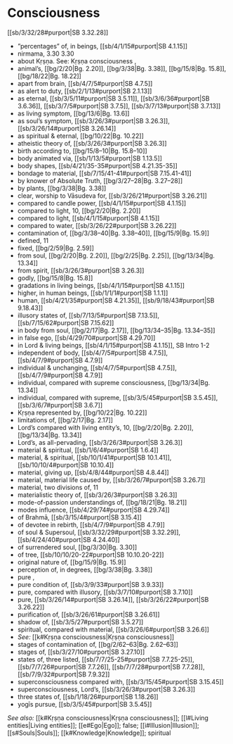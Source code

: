 # Consciousness

[[sb/3/32/28#purport|SB 3.32.28]]

* ”percentages” of, in beings, [[sb/4/1/15#purport|SB 4.1.15]]
* nirmama, 3.30 3.30
* about Kṛṣṇa. See: Kṛṣṇa consciousness , 
* animal’s, [[bg/2/20|Bg. 2.20]], [[bg/3/38|Bg. 3.38]], [[bg/15/8|Bg. 15.8]], [[bg/18/22|Bg. 18.22]]
* apart from brain, [[sb/4/7/5#purport|SB 4.7.5]]
* as alert to duty, [[sb/2/1/13#purport|SB 2.1.13]]
* as eternal, [[sb/3/5/11#purport|SB 3.5.11]], [[sb/3/6/36#purport|SB 3.6.36]], [[sb/3/7/5#purport|SB 3.7.5]], [[sb/3/7/13#purport|SB 3.7.13]]
* as living symptom, [[bg/13/6|Bg. 13.6]]
* as soul’s symptom, [[sb/3/26/3#purport|SB 3.26.3]], [[sb/3/26/14#purport|SB 3.26.14]]
* as spiritual & eternal, [[bg/10/22|Bg. 10.22]]
* atheistic theory of, [[sb/3/26/3#purport|SB 3.26.3]]
* birth according to, [[bg/15/8–10|Bg. 15.8–10]]
* body animated via, [[sb/1/13/5#purport|SB 1.13.5]]
* body shapes, [[sb/4/21/35-35#purport|SB 4.21.35-35]]
* bondage to material, [[sb/7/15/41-41#purport|SB 7.15.41-41]]
* by knower of Absolute Truth, [[bg/3/27–28|Bg. 3.27–28]]
* by plants, [[bg/3/38|Bg. 3.38]]
* clear, worship to Vāsudeva for, [[sb/3/26/21#purport|SB 3.26.21]]
* compared to candle power, [[sb/4/1/15#purport|SB 4.1.15]]
* compared to light, 10, [[bg/2/20|Bg. 2.20]]
* compared to light, [[sb/4/1/15#purport|SB 4.1.15]]
* compared to water, [[sb/3/26/22#purport|SB 3.26.22]]
* contamination of, [[bg/3/38–40|Bg. 3.38–40]], [[bg/15/9|Bg. 15.9]]
* defined, 11 
* fixed, [[bg/2/59|Bg. 2.59]]
* from soul, [[bg/2/20|Bg. 2.20]], [[bg/2/25|Bg. 2.25]], [[bg/13/34|Bg. 13.34]]
* from spirit, [[sb/3/26/3#purport|SB 3.26.3]]
* godly, [[bg/15/8|Bg. 15.8]]
* gradations in living beings, [[sb/4/1/15#purport|SB 4.1.15]]
* higher, in human beings, [[sb/1/1/1#purport|SB 1.1.1]]
* human, [[sb/4/21/35#purport|SB 4.21.35]], [[sb/9/18/43#purport|SB 9.18.43]]
* illusory states of, [[sb/7/13/5#purport|SB 7.13.5]], [[sb/7/15/62#purport|SB 7.15.62]]
* in body from soul, [[bg/2/17|Bg. 2.17]], [[bg/13/34–35|Bg. 13.34–35]]
* in false ego, [[sb/4/29/70#purport|SB 4.29.70]]
* in Lord & living beings, [[sb/4/1/15#purport|SB 4.1.15]], SB Intro 1-2
* independent of body, [[sb/4/7/5#purport|SB 4.7.5]], [[sb/4/7/9#purport|SB 4.7.9]]
* individual & unchanging, [[sb/4/7/5#purport|SB 4.7.5]], [[sb/4/7/9#purport|SB 4.7.9]]
* individual, compared with supreme consciousness, [[bg/13/34|Bg. 13.34]]
* individual, compared with supreme, [[sb/3/5/45#purport|SB 3.5.45]], [[sb/3/6/7#purport|SB 3.6.7]]
* Kṛṣṇa represented by, [[bg/10/22|Bg. 10.22]]
* limitations of, [[bg/2/17|Bg. 2.17]]
* Lord’s compared with living entity’s, 10, [[bg/2/20|Bg. 2.20]], [[bg/13/34|Bg. 13.34]]
* Lord’s, as all-pervading, [[sb/3/26/3#purport|SB 3.26.3]]
* material & spiritual, [[sb/1/6/4#purport|SB 1.6.4]]
* material, & spiritual, [[sb/10/1/41#purport|SB 10.1.41]], [[sb/10/10/4#purport|SB 10.10.4]]
* material, giving up, [[sb/4/8/44#purport|SB 4.8.44]]
* material, material life caused by, [[sb/3/26/7#purport|SB 3.26.7]]
* material, two divisions of, 11 
* materialistic theory of, [[sb/3/26/3#purport|SB 3.26.3]]
* mode-of-passion understandings of, [[bg/18/21|Bg. 18.21]]
* modes influence, [[sb/4/29/74#purport|SB 4.29.74]]
* of Brahmā, [[sb/3/15/4#purport|SB 3.15.4]]
* of devotee in rebirth, [[sb/4/7/9#purport|SB 4.7.9]]
* of soul & Supersoul, [[sb/3/32/29#purport|SB 3.32.29]], [[sb/4/24/40#purport|SB 4.24.40]]
* of surrendered soul, [[bg/3/30|Bg. 3.30]]
* of tree, [[sb/10/10/20-22#purport|SB 10.10.20-22]]
* original nature of, [[bg/15/9|Bg. 15.9]]
* perception of, in degrees, [[bg/3/38|Bg. 3.38]]
* pure , 
* pure condition of, [[sb/3/9/33#purport|SB 3.9.33]]
* pure, compared with illusory, [[sb/3/7/10#purport|SB 3.7.10]]
* pure, [[sb/3/26/14#purport|SB 3.26.14]], [[sb/3/26/22#purport|SB 3.26.22]]
* purification of, [[sb/3/26/61#purport|SB 3.26.61]]
* shadow of, [[sb/3/5/27#purport|SB 3.5.27]]
* spiritual, compared with material, [[sb/3/26/6#purport|SB 3.26.6]]
* *See:* [[k#Kṛṣṇa consciousness|Kṛṣṇa consciousness]] 
* stages of contamination of, [[bg/2/62–63|Bg. 2.62–63]]
* stages of, [[sb/3/27/10#purport|SB 3.27.10]]
* states of, three listed, [[sb/7/7/25-25#purport|SB 7.7.25-25]], [[sb/7/7/26#purport|SB 7.7.26]], [[sb/7/7/28#purport|SB 7.7.28]], [[sb/7/9/32#purport|SB 7.9.32]]
* superconsciousness compared with, [[sb/3/15/45#purport|SB 3.15.45]]
* superconsciousness, Lord’s, [[sb/3/26/3#purport|SB 3.26.3]]
* three states of, [[sb/1/18/26#purport|SB 1.18.26]]
* yogīs pursue, [[sb/3/5/45#purport|SB 3.5.45]]

*See also:* [[k#Kṛṣṇa consciousness|Kṛṣṇa consciousness]]; [[l#Living entities|Living entities]]; [[e#Ego|Ego]]; false; [[i#Illusion|Illusion]]; [[s#Souls|Souls]]; [[k#Knowledge|Knowledge]]; spiritual
